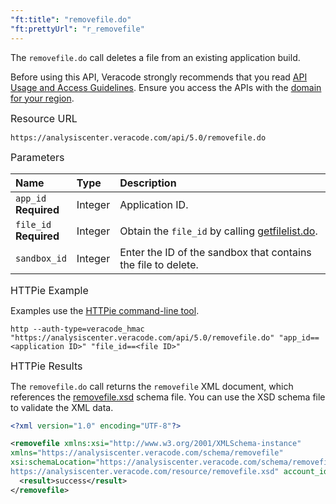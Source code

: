 ```yaml
---
"ft:title": "removefile.do"
"ft:prettyUrl": "r_removefile"
---
```

The `removefile.do` call deletes a file from an existing application build.

Before using this API, Veracode strongly recommends that you read [API Usage and Access Guidelines](https://docs.veracode.com/r/c_API_usage_guidelines). Ensure you access the APIs with the [domain for your region](https://docs.veracode.com/r/Region_Domains_for_Veracode_APIs).

<p><span style="font-size: medium;">Resource URL</span></p>

`https://analysiscenter.veracode.com/api/5.0/removefile.do`

<p><span style="font-size: medium;">Parameters</span></p>

|Name|Type|Description|
|:---|:---|:----------|
|`app_id`<br>**Required**|Integer|Application ID.|
|`file_id`<br>**Required**|Integer|Obtain the `file_id` by calling [getfilelist.do](13_getfilelist_do.md).|
|`sandbox_id`|Integer|Enter the ID of the sandbox that contains the file to delete.|

<p><span style="font-size: medium;">HTTPie Example</span></p>

Examples use the [HTTPie command-line tool](https://docs.veracode.com/r/c_httpie_tool).

```shell
http --auth-type=veracode_hmac "https://analysiscenter.veracode.com/api/5.0/removefile.do" "app_id==<application ID>" "file_id==<file ID>"
```

<p><span style="font-size: medium;">HTTPie Results</span></p>

The `removefile.do` call returns the `removefile` XML document, which references the [removefile.xsd](https://analysiscenter.veracode.com/resource/removefile.xsd) schema file. You can use the XSD schema file to validate the XML data.

```xml
<?xml version="1.0" encoding="UTF-8"?>

<removefile xmlns:xsi="http://www.w3.org/2001/XMLSchema-instance" 
xmlns="https://analysiscenter.veracode.com/schema/removefile" 
xsi:schemaLocation="https://analysiscenter.veracode.com/schema/removefile 
https://analysiscenter.veracode.com/resource/removefile.xsd" account_id="29188" app_id="71935">
  <result>success</result>
</removefile>
```

